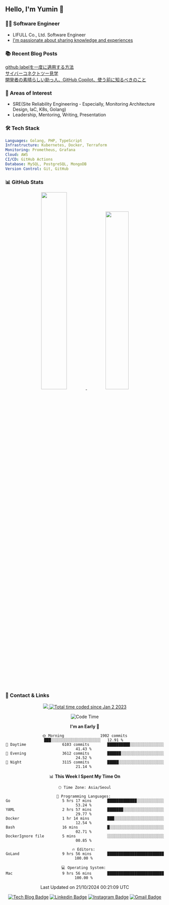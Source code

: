 ## Hello, I'm Yumin 👋

### 👨‍💻 Software Engineer
- LIFULL Co., Ltd. Software Engineer
-  [I'm passionate about sharing knowledge and experiences](https://yuminnk-devlog.vercel.app/%E6%8A%80%E8%A1%93%E6%9B%B8)

### 📚 Recent Blog Posts

[github labelを一度に適用する方法](https://yuminnk-devlog.vercel.app/github-label%E4%B8%80%E5%BA%A6%E9%81%A9%E7%94%A8%E6%96%B9%E6%B3%95)  
[サイバーコネクトツー見学](https://yuminnk-devlog.vercel.app/%E8%A6%8B%E5%AD%A6)  
[開発者の素晴らしい助っ人、GitHub Copilot、使う前に知るべきのこと](https://yuminnk-devlog.vercel.app/%E9%96%8B%E7%99%BA%E8%80%85%E7%B4%A0%E6%99%B4%E5%8A%A9%E4%BA%BAgithub-copilot%E4%BD%BF%E5%89%8D%E7%9F%A5)  

### 🌟 Areas of Interest
- SRE(Site Reliability Engineering - Especially, Monitoring Architecture Design, IaC, K8s, Golang)
- Leadership, Mentoring, Writing, Presentation

### 🛠 Tech Stack

```yaml
Languages: Golang, PHP, TypeScript
Infrastructure: Kubernetes, Docker, Terraform
Monitoring: Prometheus, Grafana
Cloud: AWS
CI/CD: GitHub Actions
Database: MySQL, PostgreSQL, MongoDB
Version Control: Git, GitHub
```

### 📊 GitHub Stats
<div align="center">
    
<a href="https://github.com/anuraghazra/github-readme-stats">
    <img src="https://github-readme-stats.vercel.app/api?username=yuminn-k&show_icons=true&theme=material-palenight&hide_border=true&bg_color=20232a&icon_color=E3E3E3A8&text_color=fff&title_color=918FE0&count_private=true&include_all_commits=true&rank_icon=percentile" width=40% />
</a>
<a href="https://github.com/yuminn-k/github-stats">
  <img src="https://github-readme-stats.vercel.app/api/wakatime?username=yuminn_k&layout=compact&langs_count=10&hide=blade%20template,java,markdown&theme=material-palenight&hide_border=true&bg_color=20232a&icon_color=E3E3E3A8&text_color=fff&title_color=918FE0" width=38% />
</a>
  
</div>

### 🔗 Contact & Links
<div align="center">
  <p align="center">
  <a href="https://hits.seeyoufarm.com">
    <img src="https://hits.seeyoufarm.com/api/count/incr/badge.svg?url=https%3A%2F%2Fgithub.com%2Fyuminn-k&count_bg=%233573CD&title_bg=%23555555&icon=github.svg&icon_color=%23E7E7E7&title=hits&edge_flat=false"/>
  </a>
  <a href="https://wakatime.com/@2a5b0c92-79d5-4609-b48d-2ca2d0bccde7">
    <img src="https://wakatime.com/badge/user/2a5b0c92-79d5-4609-b48d-2ca2d0bccde7.svg" alt="Total time coded since Jan 2 2023" />
  </a>
      
  <!--START_SECTION:waka-->
![Code Time](http://img.shields.io/badge/Code%20Time-817%20hrs%2010%20mins-blue)

**I'm an Early 🐤** 

```text
🌞 Morning                1902 commits        ███░░░░░░░░░░░░░░░░░░░░░░   12.91 % 
🌆 Daytime                6103 commits        ██████████░░░░░░░░░░░░░░░   41.43 % 
🌃 Evening                3612 commits        ██████░░░░░░░░░░░░░░░░░░░   24.52 % 
🌙 Night                  3115 commits        █████░░░░░░░░░░░░░░░░░░░░   21.14 % 
```


📊 **This Week I Spent My Time On** 

```text
🕑︎ Time Zone: Asia/Seoul

💬 Programming Languages: 
Go                       5 hrs 17 mins       █████████████░░░░░░░░░░░░   53.24 % 
YAML                     2 hrs 57 mins       ███████░░░░░░░░░░░░░░░░░░   29.77 % 
Docker                   1 hr 14 mins        ███░░░░░░░░░░░░░░░░░░░░░░   12.54 % 
Bash                     16 mins             █░░░░░░░░░░░░░░░░░░░░░░░░   02.71 % 
DockerIgnore file        5 mins              ░░░░░░░░░░░░░░░░░░░░░░░░░   00.85 % 

🔥 Editors: 
GoLand                   9 hrs 56 mins       █████████████████████████   100.00 % 

💻 Operating System: 
Mac                      9 hrs 56 mins       █████████████████████████   100.00 % 
```


 Last Updated on 21/10/2024 00:21:09 UTC
<!--END_SECTION:waka-->
      
[![Tech Blog Badge](http://img.shields.io/badge/-Tech%20blog-black?style=flat-square&logo=github&link=https://yuminnk-devlog.vercel.app/)](https://yuminnk-devlog.vercel.app/) 
[![Linkedin Badge](https://img.shields.io/badge/-LinkedIn-blue?style=flat-square&logo=Linkedin&logoColor=white&link=https://www.linkedin.com/in/yuminn-k/)](https://www.linkedin.com/in/yuminn-k/) 
[![Instagram Badge](https://img.shields.io/badge/-Instagram-dd2a7b?style=flat-square&logo=instagram&logoColor=white&link=https://www.instagram.com/yuu._.min_k/)](https://www.instagram.com/yuu._.min_k/) 
[![Gmail Badge](https://img.shields.io/badge/-Gmail-d14836?style=flat-square&logo=Gmail&logoColor=white&link=mailto:gimyumin40@gmail.com)](mailto:gimyumin40@gmail.com)

</p>

</div>
